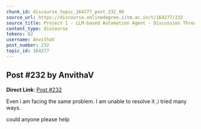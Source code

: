 ```yaml
---
chunk_id: discourse_topic_164277_post_232_00
source_url: https://discourse.onlinedegree.iitm.ac.in/t/164277/232
source_title: Project 1 - LLM-based Automation Agent - Discussion Thread [TDS Jan 2025]
content_type: discourse
tokens: 62
username: AnvithaV
post_number: 232
topic_id: 164277
---
```


## Post #232 by AnvithaV

**Direct Link**: [Post #232](https://discourse.onlinedegree.iitm.ac.in/t/164277/232)

Even i am facing the same problem. I am unable to resolve it ,i tried many ways.

could anyone please help
